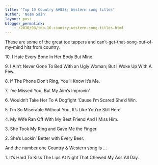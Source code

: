 ```yaml
---
title: 'Top 10 Country &#038; Western song titles'
author: 'Noam Sain'
layout: post
blogger_permalink:
    - /2010/08/top-10-country-western-song-titles.html
---
```


These are some of the great toe tappers and can’t-get-that-song-out-of-my-mind hits from country.  
  
10\. I Hate Every Bone In Her Body But Mine.

9\. I Ain’t Never Gone To Bed With an Ugly Woman; But I Woke Up With A Few.

8\. If The Phone Don’t Ring, You’ll Know It’s Me.

7\. I’ve Missed You, But My Aim’s Improvin’.

6\. Wouldn’t Take Her To A Dogfight ‘Cause I’m Scared She’d Win.

5\. I’m So Miserable Without You, It’s Like You’re Still Here.

4\. My Wife Ran Off With My Best Friend And I Miss Him.

3\. She Took My Ring and Gave Me the Finger.

2\. She’s Lookin’ Better with Every Beer.

And the number one Country &amp; Western song is …

1\. It’s Hard To Kiss The Lips At Night That Chewed My Ass All Day.